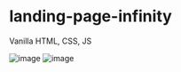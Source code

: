 # landing-page-infinity
Vanilla HTML, CSS, JS

![image](https://user-images.githubusercontent.com/77594598/174712536-f3a1a706-20ae-47e8-bcc1-4f75c5604627.png)
![image](https://user-images.githubusercontent.com/77594598/174712713-9dc35dd5-ca15-4b5d-9ed1-4315c2b21623.png)
